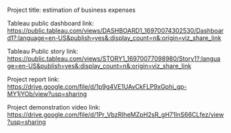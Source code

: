 Project title: estimation of business expenses

Tableau public dashboard link:
https://public.tableau.com/views/DASHBOARD1_16970074302530/Dashboard1?:language=en-US&publish=yes&:display_count=n&:origin=viz_share_link

Tableau Public story link:
https://public.tableau.com/views/STORY1_16970077098980/Story1?:language=en-US&publish=yes&:display_count=n&:origin=viz_share_link

Project report link: https://drive.google.com/file/d/1p9g4VE1UAvCkFLP9xGphi_gp-MY1jYOb/view?usp=sharing

Project demonstration video link:
https://drive.google.com/file/d/1Pr_VbzRIheMZpH2sR_gH71InS66CLfez/view?usp=sharing
